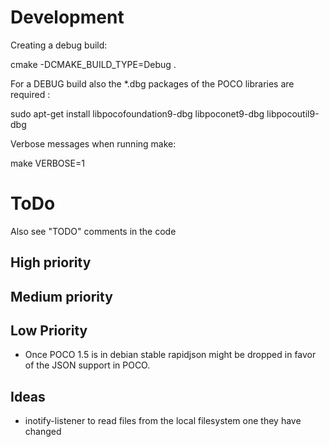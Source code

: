 Development
===========

Creating a debug build:

 cmake -DCMAKE_BUILD_TYPE=Debug .

For a DEBUG build also the *.dbg packages of the POCO libraries are required :
 
 sudo apt-get install libpocofoundation9-dbg libpoconet9-dbg libpocoutil9-dbg 


Verbose messages when running make:

 make VERBOSE=1


ToDo
====

Also see "TODO" comments in the code

High priority
-------------


Medium priority
---------------


Low Priority
------------

* Once POCO 1.5 is in debian stable rapidjson might be dropped in favor of
  the JSON support in POCO.


Ideas
-----

* inotify-listener to read files from the local filesystem one they have changed

